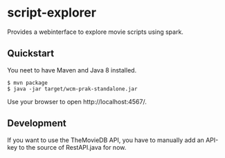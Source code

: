 # script-explorer

Provides a webinterface to explore movie scripts using spark.

## Quickstart

You neet to have Maven and Java 8 installed.

```
$ mvn package
$ java -jar target/wcm-prak-standalone.jar
```

Use your browser to open http://localhost:4567/.

## Development

If you want to use the TheMovieDB API, you have to manually add
an API-key to the source of RestAPI.java for now.
